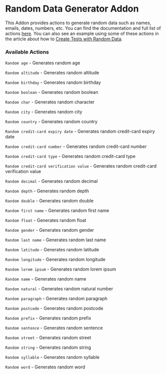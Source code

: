 # Random Data Generator Addon

This Addon provides actions to generate random data such as names, emails, dates, numbers, etc. You can find the documentation and full list of actions [here](https://github.com/xdrop/jRand). You can also see an example using some of these actions in the article about how to [Create Tests with Random Data](../../tips-and-tricks/create-tests-with-random-data.md).

### Available Actions

`Random age` - Generates random age

`Random altitude` - Generates random altitude

`Random birthday` - Generates random birthday

`Random boolean` - Generates random boolean

`Random char` - Generates random character

`Random city` - Generates random city

`Random country` - Generates random country

`Random credit-card expiry date` - Generates random credit-card expiry date

`Random credit-card number` - Generates random credit-card number

`Random credit-card type` - Generates random credit-card type

`Random credit-card verification value` - Generates random credit-card verification value

`Random decimal` - Generates random decimal

`Random depth` - Generates random depth

`Random double` - Generates random double

`Random first name` - Generates random first name

`Random float` - Generates random float

`Random gender` - Generates random gender

`Random last name` - Generates random last name

`Random latitude` - Generates random latitude

`Random longitude` - Generates random longitude

`Random lorem ipsum` - Generates random lorem ipsum

`Random name` - Generates random name

`Random natural` - Generates random natural number

`Random paragraph` - Generates random paragraph

`Random postcode` - Generates random postcode

`Random prefix` - Generates random prefix

`Random sentence` - Generates random sentence

`Random street` - Generates random street

`Random string` - Generates random string

`Random syllable` - Generates random syllable

`Random word` - Generates random word

